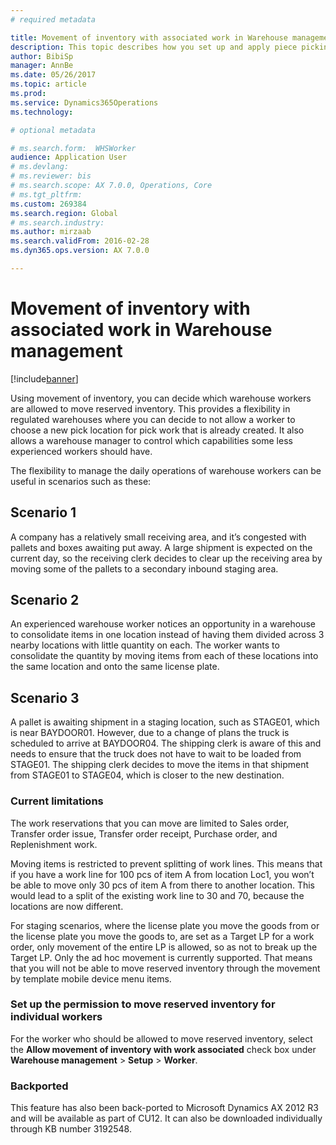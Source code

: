 ```yaml
---
# required metadata

title: Movement of inventory with associated work in Warehouse management
description: This topic describes how you set up and apply piece picking confirmation from a mobile device.
author: BibiSp
manager: AnnBe
ms.date: 05/26/2017
ms.topic: article
ms.prod: 
ms.service: Dynamics365Operations
ms.technology: 

# optional metadata

# ms.search.form:  WHSWorker
audience: Application User
# ms.devlang: 
# ms.reviewer: bis
# ms.search.scope: AX 7.0.0, Operations, Core
# ms.tgt_pltfrm: 
ms.custom: 269384
ms.search.region: Global
# ms.search.industry: 
ms.author: mirzaab
ms.search.validFrom: 2016-02-28
ms.dyn365.ops.version: AX 7.0.0

---
```


# Movement of inventory with associated work in Warehouse management

[!include[banner](../includes/banner.md)]

Using movement of inventory, you can decide which warehouse workers are allowed to move reserved inventory. This provides a flexibility in regulated warehouses where you can decide to not allow a worker to choose a new pick location for pick work that is already created. It also allows a warehouse manager to control which capabilities some less experienced workers should have.

The flexibility to manage the daily operations of warehouse workers can be useful in scenarios such as these:

## Scenario 1
A company has a relatively small receiving area, and it’s congested with pallets and boxes awaiting put away. A large shipment is expected on the current day, so the receiving clerk decides to clear up the receiving area by moving some of the pallets to a secondary inbound staging area.

## Scenario 2
An experienced warehouse worker notices an opportunity in a warehouse to consolidate items in one location instead of having them divided across 3 nearby locations with little quantity on each. The worker wants to consolidate the quantity by moving items from each of these locations into the same location and onto the same license plate.

## Scenario 3
A pallet is awaiting shipment in a staging location, such as STAGE01, which is near BAYDOOR01. However, due to a change of plans the truck is scheduled to arrive at BAYDOOR04. The shipping clerk is aware of this and needs to ensure that the truck does not have to wait to be loaded from STAGE01. The shipping clerk decides to move the items in that shipment from STAGE01 to STAGE04, which is closer to the new destination.

### Current limitations

The work reservations that you can move are limited to Sales order, Transfer order issue, Transfer order receipt, Purchase order, and Replenishment work.

Moving items is restricted to prevent splitting of work lines. This means that if you have a work line for 100 pcs of item A from location Loc1, you won’t be able to move only 30 pcs of item A from there to another location. This would lead to a split of the existing work line to 30 and 70, because the locations are now different.

For staging scenarios, where the license plate you move the goods from or the license plate you move the goods to, are set as a Target LP for a work order, only movement of the entire LP is allowed, so as not to break up the Target LP.
Only the ad hoc movement is currently supported. That means that you will not be able to move reserved inventory through the movement by template mobile device menu items.

### Set up the permission to move reserved inventory for individual workers

For the worker who should be allowed to move reserved inventory, select the **Allow movement of inventory with work associated** check box under **Warehouse management** > **Setup** > **Worker**.  

### Backported

This feature has also been back-ported to Microsoft Dynamics AX 2012 R3 and will be available as part of CU12.
It can also be downloaded individually through KB number 3192548. 


